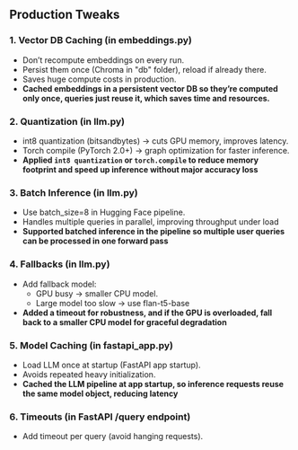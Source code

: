 ## Production Tweaks

### 1. Vector DB Caching (in embeddings.py)
- Don’t recompute embeddings on every run.
- Persist them once (Chroma in "db" folder), reload if already there.
- Saves huge compute costs in production.
- **Cached embeddings in a persistent vector DB so they’re computed only once, queries just reuse it, which saves time and resources.**

### 2. Quantization (in llm.py)
- int8 quantization (bitsandbytes) → cuts GPU memory, improves latency.
- Torch compile (PyTorch 2.0+) → graph optimization for faster inference.
- **Applied `int8 quantization` or `torch.compile` to reduce memory footprint and speed up inference without major accuracy loss**

### 3. Batch Inference (in llm.py)
- Use batch_size=8 in Hugging Face pipeline.
- Handles multiple queries in parallel, improving throughput under load
- **Supported batched inference in the pipeline so multiple user queries can be processed in one forward pass**

 ### 4. Fallbacks (in llm.py)
 - Add fallback model:
   - GPU busy → smaller CPU model.
   - Large model too slow → use flan-t5-base
 - **Added a timeout for robustness, and if the GPU is overloaded, fall back to a smaller CPU model for graceful degradation**

 ### 5. Model Caching (in fastapi_app.py)
 - Load LLM once at startup (FastAPI app startup).
 - Avoids repeated heavy initialization.
 - **Cached the LLM pipeline at app startup, so inference requests reuse the same model object, reducing latency**

### 6. Timeouts (in FastAPI /query endpoint)
- Add timeout per query (avoid hanging requests).
  
